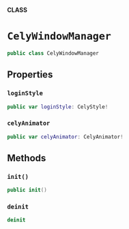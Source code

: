 **CLASS**

# `CelyWindowManager`

```swift
public class CelyWindowManager
```

## Properties
### `loginStyle`

```swift
public var loginStyle: CelyStyle!
```

### `celyAnimator`

```swift
public var celyAnimator: CelyAnimator!
```

## Methods
### `init()`

```swift
public init()
```

### `deinit`

```swift
deinit
```
